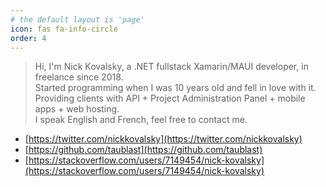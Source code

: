 ```yaml
---
# the default layout is 'page'
icon: fas fa-info-circle
order: 4
---
```


> Hi, I'm Nick Kovalsky, a .NET fullstack Xamarin/MAUI developer, in freelance since 2018.   
> Started programming when I was 10 years old and fell in love with it.  
> Providing clients with API + Project Administration Panel + mobile apps + web hosting.  
> I speak English and French, feel free to contact me.

* [https://twitter.com/nickkovalsky](https://twitter.com/nickkovalsky)  
* [https://github.com/taublast](https://github.com/taublast)  
* [https://stackoverflow.com/users/7149454/nick-kovalsky](https://stackoverflow.com/users/7149454/nick-kovalsky)

